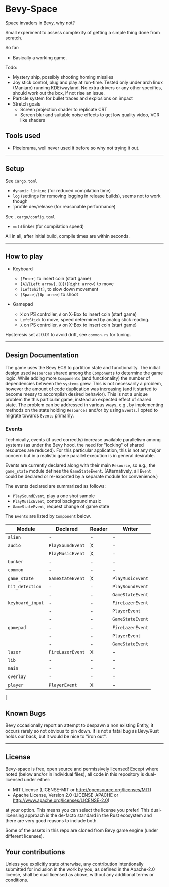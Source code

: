 # Bevy-Space

Space invaders in Bevy, why not?

Small experiment to assess complexity of getting a simple thing done from scratch.

So far:

- Basically a working game.

Todo:

- Mystery ship, possibly shooting homing missiles
- Joy stick control, plug and play at run-time. Tested only under arch linux (Manjaro) running KDE/wayland. No extra drivers or any other specifics, should work out the box, if not rise an issue.
- Particle system for bullet traces and explosions on impact
- Stretch goals
  - Screen projection shader to replicate CRT
  - Screen blur and suitable noise effects to get low quality video, VCR like shaders

## Tools used

- Pixelorama, well never used it before so why not trying it out.

---

## Setup

See `Cargo.toml`

- `dynamic_linking` (for reduced compilation time)
- `log` (settings for removing logging in release builds), seems not to work though
- `profile dev/release (for reasonable performance)

See `.cargo/config.toml`

- `mold` linker (for compilation speed)

All in all, after initial build, compile times are within seconds.

---

## How to play

- Keyboard
  - `[Enter]` to insert coin (start game)
  - `[A]`/`[Left arrow]`, `[D]`/`[Right arrow]` to move
  - `[LeftShift]`, to slow down movement
  - `[Space]`/`[Up arrow]` to shoot

- Gamepad
  -  `X` on PS controller, `A` on X-Box to insert coin (start game)
  - `LeftStick` to move, speed determined by analog stick reading. 
  - `X` on PS controller, `A` on X-Box to insert coin (start game)

Hysteresis set at 0.01 to avoid drift, see `common.rs` for tuning.

---

## Design Documentation

The game uses the Bevy ECS to partition state and functionality. The initial design used `Resources` shared among the `Components` to determine the game logic. While adding more `Components` (and functionality) the number of dependencies between the `systems` grew. This is not necessarily a problem, however the amount of code duplication was increasing (and it started to become messy to accomplish desired behavior). This is not a unique problem the this particular game, instead an expected effect of shared state. The problem can be addressed in various ways, e.g., by implementing methods on the state holding `Resources` and/or by using `Events`. I opted to migrate towards `Events` primarily.

### Events

Technically, events (if used correctly) increase available parallelism among systems (as under the Bevy hood, the need for "locking" of shared resources are reduced). For this particular application, this is not any major concern but in a realistic game parallel execution is in general desirable.

Events are currently declared along with their main `Resource`, so e.g., the `game_state` module defines the `GameStateEvent`. (Alternatively, all `Event` could be declared or re-exported by a separate module for convenience.) 

The events declared are summarized as follows:

- `PlaySoundEvent`, play a one shot sample
- `PlayMusicEvent`, control background music
- `GameStateEvent`, request change of game state

The `Events` are listed by `Component` below. 

| Module            | Declared             | Reader               | Writer                |
| ----------------- | -------------------- | -------------------- | --------------------- |
| `alien`           | -                    | -                    | -                     |
| `audio`           | `PlaySoundEvent`     | X                    | -                     |
|                   | `PlayMusicEvent`     | X                    | -                     |
| `bunker`          | -                    | -                    | -                     |
| `common`          | -                    | -                    | -                     |
| `game_state`      | `GameStateEvent`     | X                    | `PlayMusicEvent`      |
| `hit_detection`   | -                    | -                    | `PlaySoundEvent`      |
|                   | -                    | -                    | `GameStateEvent`      |
| `keyboard_input`  | -                    | -                    | `FireLazerEvent`      |
|                   | -                    | -                    | `PlayerEvent`         |
|                   | -                    | -                    | `GameStateEvent`      |
| `gamepad`         | -                    | -                    | `FireLazerEvent`      |
|                   | -                    | -                    | `PlayerEvent`         |
|                   | -                    | -                    | `GameStateEvent`      |
| `lazer`           | `FireLazerEvent`     | X                    | -                     |
| `lib`             | -                    | -                    | -                     |
| `main`            | -                    | -                    | -                     |
| `overlay`         | -                    | -                    | -                     |
| `player`          | `PlayerEvent`        | X                    | -                     |
| 

## Known Bugs

Bevy occasionally report an attempt to despawn a non existing Entity, it occurs rarely so not obvious to pin down. It is not a fatal bug as Bevy/Rust holds our back, but it would be nice to "iron out".

---

## License

Bevy-space is free, open source and permissively licensed! Except where noted (below and/or in individual files), all code in this repository is dual-licensed under either:

- MIT License (LICENSE-MIT or http://opensource.org/licenses/MIT)
- Apache License, Version 2.0 (LICENSE-APACHE or http://www.apache.org/licenses/LICENSE-2.0)

at your option. This means you can select the license you prefer! This dual-licensing approach is the de-facto standard in the Rust ecosystem and there are very good reasons to include both.

Some of the assets in this repo are cloned from Bevy game engine (under different licenses).

## Your contributions

Unless you explicitly state otherwise, any contribution intentionally submitted for inclusion in the work by you, as defined in the Apache-2.0 license, shall be dual licensed as above, without any additional terms or conditions.
